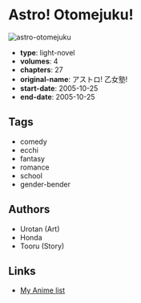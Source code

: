 # Astro! Otomejuku!

![astro-otomejuku](https://cdn.myanimelist.net/images/manga/3/124025.jpg)

-   **type**: light-novel
-   **volumes**: 4
-   **chapters**: 27
-   **original-name**: アストロ! 乙女塾!
-   **start-date**: 2005-10-25
-   **end-date**: 2005-10-25

## Tags

-   comedy
-   ecchi
-   fantasy
-   romance
-   school
-   gender-bender

## Authors

-   Urotan (Art)
-   Honda
-   Tooru (Story)

## Links

-   [My Anime list](https://myanimelist.net/manga/58611/Astro_Otomejuku)
